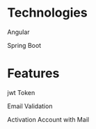 <h1>Technologies</h1>

<p>Angular</p>
<p>Spring Boot</p>

<h1>Features</h1>

<p>jwt Token</p>
<p>Email Validation</p>
<p>Activation Account  with Mail</p>

